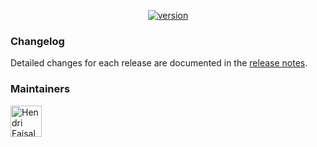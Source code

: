 <p align="center">
  <a href="https://github.com/hendri1/pokedex/releases/tag/v0.1.2">
    <img
      src="https://img.shields.io/static/v1.svg?label=version&message=v0.1.2&style=flat&color=67c23a"
      alt="version"
    />
  </a>
</p>

### Changelog

Detailed changes for each release are documented in the [release notes](https://github.com/hendri1/pokedex/releases).

### Maintainers

<p>
  <a href="https://github.com/hendri1">
    <img
      width="50"
      src="https://avatars2.githubusercontent.com/u/12600578?s=460&u=84e522a8f40ab0fa0951f190af6dbab6f6daaa7e&v=4"
      alt="Hendri Faisal"
    />
  </a>
</p>